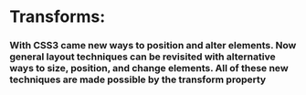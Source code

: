 # Transforms:
### With CSS3 came new ways to position and alter elements. Now general layout techniques can be revisited with alternative ways to size, position, and change elements. All of these new techniques are made possible by the transform property
